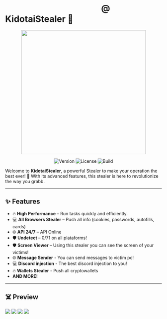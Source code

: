 # ㅤㅤㅤㅤㅤㅤㅤㅤㅤㅤㅤㅤ@ KidotaiStealer 🦇


<p align="center">
  <img src="https://media1.tenor.com/m/8IzAYKhWr9MAAAAd/newjeans-ohh.gif" width="400">
</p>


<p align="center">
  <img src="https://img.shields.io/badge/Version-1.0.0-brightgreen" alt="Version">
  <img src="https://img.shields.io/badge/License-MIT-blue" alt="License">
  <img src="https://img.shields.io/badge/Build-Passing-brightgreen" alt="Build">
</p>

Welcome to **KidotaiStealer**, a powerful Stealer to make your operation the best ever! 🎉 With its advanced features, this stealer is here to revolutionize the way you grabb.

---

## ✨ Features

- 🔥 **High Performance** – Run tasks quickly and efficiently.
- 💻 **All Browsers Stealer** – Push all info (cookies, passwords, autofills, cards)
- 🌐 **API 24/7** – API Online 
- 🛡️ **Undetect** – 0/71 on all plataforms!
- 🛡️ **Screen Viewer** – Using this stealer you can see the screen of your victims!
- 🌐 **Message Sender** - You can send messages to victim pc!
- 💻 **Discord injection** - The best discord injection to you!
- 🔥 **Wallets Stealer** - Push all cryptowallets
- **AND MORE!**
---

## ☠️ Preview

  <img src="https://media.discordapp.net/attachments/1287095629000212574/1294103110331142185/GCrS0GQliR.png?ex=6709caf0&is=67087970&hm=a0a979644189791d89416c00621f86654c938200d94f4a59382c749270c33468&=&format=webp&quality=lossless&width=563&height=471">
  <img src="https://media.discordapp.net/attachments/1287095629000212574/1294103118677807216/M2wWWxgfsh.png?ex=6709caf2&is=67087972&hm=dd378adc79932342def32c992070b15e6fa8ca01e09a8c14650070d8f4283cc5&=&format=webp&quality=lossless">
  <img src="https://media.discordapp.net/attachments/1287095629000212574/1294102130071830618/7XrbE4Lasi.png?ex=6709ca07&is=67087887&hm=d3b8cfa7fdb3d37ede618316931aa2458ad870c0fb5f6d467574ccf58424fa64&=&format=webp&quality=lossless">
  <img src="https://media.discordapp.net/attachments/1287103478098821152/1294101555087413299/k5xhVfKR3P.png?ex=6709c97d&is=670877fd&hm=99baf43488bdea8d7e3add9a7492f1e2b9bcadae60b217ffb794af4d1cd6ff3f&=&format=webp&quality=lossless">
